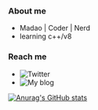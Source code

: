 ### About me
- Madao | Coder | Nerd
- learning c++/v8

### Reach me
- ![Twitter](https://twitter.com/CSG_0x2l)
- ![My blog](https://www.0x2l.cn/)

[![Anurag's GitHub stats](https://github-readme-stats.vercel.app/api?username=0x2l)](https://github.com/anuraghazra/github-readme-stats)